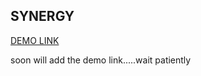 ## SYNERGY


[DEMO LINK](https://drive.google.com/file/d/1MbpGLYoEjrRyU0Ay8E2hkpQ1pw2s4Ypf/view?usp=drive_link)

soon will add the demo link.....wait patiently 
